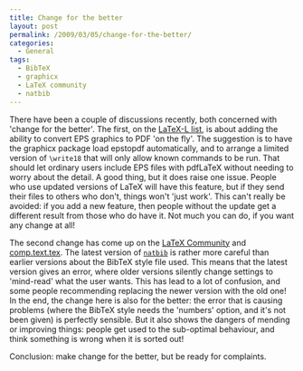 ```yaml
---
title: Change for the better
layout: post
permalink: /2009/03/05/change-for-the-better/
categories:
  - General
tags:
  - BibTeX
  - graphicx
  - LaTeX community
  - natbib
---
```

There have been a couple of discussions recently, both concerned with 'change for the better'. The first, on the [LaTeX-L list](https://listserv.uni-heidelberg.de/cgi-bin/wa?A0=LATEX-L), is about adding the ability to convert EPS graphics to PDF 'on the fly'.  The suggestion is to have the graphicx package load epstopdf automatically, and to arrange a limited version of `\write18` that will only allow known commands to be run. That should let ordinary users include EPS files with pdfLaTeX without needing to worry about the detail.  A good thing, but it does raise one issue.  People who use updated versions of LaTeX will have this feature, but if they send their files to others who don't, things won't 'just work'.  This can't really be avoided: if you add a new feature, then people without the update get a different result from those who do have it. Not much you can do, if you want any change at all!

The second change has come up on the [LaTeX Community](http://www.latex-community.org/) and [comp.text.tex](http://groups.google.com/group/comp.text.tex/topics). The latest version of [`natbib`](https://ctan.org/pkg/natbib) is rather more careful than earlier versions about the BibTeX style file used. This means that the latest version gives an error, where older versions silently change settings to 'mind-read' what the user wants. This has lead to a lot of confusion, and some people recommending replacing the newer version with the old one! In the end, the change here is also for the better: the error that is causing problems (where the BibTeX style needs the 'numbers' option, and it's not been given) is perfectly sensible. But it also shows the dangers of mending or improving things: people get used to the sub-optimal behaviour, and think something is wrong when it is sorted out!

Conclusion: make change for the better, but be ready for complaints.
